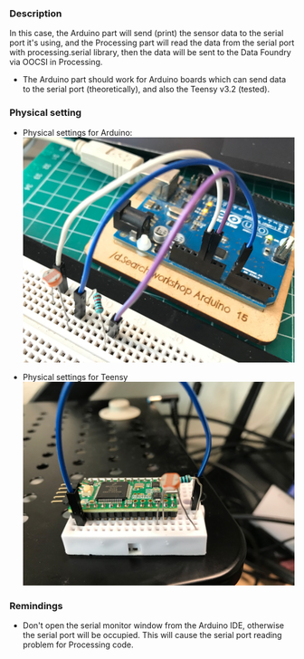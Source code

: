 ### Description

In this case, the Arduino part will send (print) the sensor data to the serial port it's using, and the Processing part will read the data from the serial port with processing.serial library, then the data will be sent to the Data Foundry via OOCSI in Processing.

* The Arduino part should work for Arduino boards which can send data to the serial port (theoretically), and also the Teensy v3.2 (tested).


### Physical setting

* Physical settings for Arduino: 
![](images/arduino.jpg)

* Physical settings for Teensy
![](images/Teensy3.2.jpg)


### Remindings

* Don't open the serial monitor window from the Arduino IDE, otherwise the serial port will be occupied. This will cause the serial port reading problem for Processing code.

